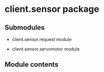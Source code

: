 # client.sensor package

## Submodules


* client.sensor.request module


* client.sensor.servomotor module


## Module contents
